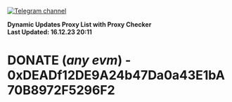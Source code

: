 [![Telegram channel](https://img.shields.io/endpoint?url=https://runkit.io/damiankrawczyk/telegram-badge/branches/master?url=https://t.me/n4z4v0d)](https://t.me/n4z4v0d) 

**Dynamic Updates Proxy List with Proxy Checker**  
**Last Updated: 16.12.23 20:11**

# DONATE (_any evm_) - 0xDEADf12DE9A24b47Da0a43E1bA70B8972F5296F2
